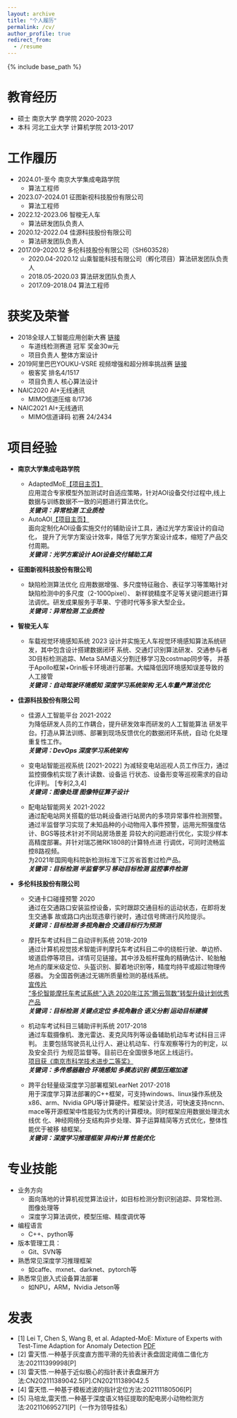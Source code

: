 ```yaml
---
layout: archive
title: "个人履历"
permalink: /cv/
author_profile: true
redirect_from:
  - /resume
---
```


{% include base_path %}

教育经历
======
* 硕士 南京大学 商学院 2020-2023
* 本科 河北工业大学 计算机学院 2013-2017

工作履历
======
* 2024.01-至今 南京大学集成电路学院 
  * 算法工程师 
* 2023.07-2024.01 征图新视科技股份有限公司 
  * 算法工程师
* 2022.12-2023.06 智梭无人车 
  * 算法研发团队负责人
* 2020.12-2022.04 佳源科技股份有限公司 
  * 算法研发团队负责人
* 2017.09-2020.12 多伦科技股份有限公司（SH603528） 
  * 2020.04-2020.12 山乘智能科技有限公司（孵化项目）算法研发团队负责人
  * 2018.05-2020.03 算法研发团队负责人
  * 2017.09-2018.04 算法工程师

获奖及荣誉
======
* 2018全球人工智能应用创新大赛 [链接](https://blog.heywhale.com/nanjingai/)
  * 车道线检测赛道 冠军 奖金30w元
  * 项目负责人 整体方案设计
* 2019阿里巴巴YOUKU-VSRE 视频增强和超分辨率挑战赛 [链接](https://www.jiqizhixin.com/articles/2019-09-28)
  * 极客奖 排名4/1517
  * 项目负责人 核心算法设计
* NAIC2020 AI+无线通讯 
  * MIMO信道压缩 8/1736
* NAIC2021 AI+无线通讯 
  * MIMO信道译码 初赛 24/2434

项目经验
======
* **南京大学集成电路学院**
  * AdaptedMoE[【项目主页】](https://ray3572.github.io/AdaptedMoE_web)   
    应用混合专家模型外加测试时自适应策略，针对AOI设备交付过程中,线上数据与训练数据不一致的问题进行算法优化。  
    ***关键词：异常检测 工业质检***
  * AutoAOI[【项目主页】](https://ray3572.github.io/AutoAOI_web)    
    面向定制化AOI设备实施交付的辅助设计工具，通过光学方案设计的自动化，
    提升了光学方案设计效率，降低了光学方案设计成本，缩短了产品交付周期。  
    ***关键词：光学方案设计 AOI设备交付辅助工具***
* **征图新视科技股份有限公司**
  * 缺陷检测算法优化
    应用数据增强、多尺度特征融合、表征学习等策略针对缺陷检测中的多尺度（2-1000pixel）、
    新样貌精度不足等关键问题进行算法调优。研发成果服务于苹果、宁德时代等多家大型企业。  
    ***关键词：异常检测 工业质检***
* **智梭无人车**
  * 车载视觉环境感知系统  2023
  设计并实施无人车视觉环境感知算法系统研发，其中包含设计搭建数据闭环
  系统、交通灯识别算法研发、交通参与者3D目标检测追踪、Meta SAM语义分割迁移学习及costmap同步等，
  并基于Apollo框架+Orin板卡环境进行部署。大幅降低因环境感知误差导致的人工接管  
  ***关键词：自动驾驶环境感知 深度学习系统架构 无人车量产算法优化***

* **佳源科技股份有限公司**
  * 佳源人工智能平台 2021-2022  
   为降低研发人员的工作耦合，提升研发效率而研发的人工智能算法
   研发平台。打造从算法训练、部署到现场反馈优化的数据闭环系统，自动
   化处理重复性工作。  
   ***关键词：DevOps 深度学习系统架构***

  * 变电站智能巡视系统  [2021-2022]
  为减轻变电站巡视人员工作压力，通过监控摄像机实现了表计读数、设备运
  行状态、设备形变等巡视需求的自动化评判。  [专利2,3,4]  
  ***关键词：图像处理 图像特征算子设计***

  * 配电站智能网关  2021-2022  
    通过配电站网关搭载的低功耗设备进行站房内的多项异常事件检测预警。
  通过半监督学习实现了未知品种的小动物闯入事件预警，运用光照强度估计、BGS等技术针对不同站房场景差
  异较大的问题进行优化，实现少样本高精度部署。并针对瑞芯微RK1808的计算特点进
  行调优，可同时流畅监控8路视频。  
  为2021年国网电科院新检测标准下江苏省首套过检产品。    
  ***关键词：目标检测 半监督学习 移动目标检测 监控事件检测***

* **多伦科技股份有限公司**
  * 交通卡口碰撞预警  2020  
  通过在交通路口安装监控设备，实时跟踪交通目标的运动状态，在即将发生交通事
  故或路口内出现违章行驶时，通过信号牌进行风险提示。  
  ***关键词：目标检测 多视角融合 交通目标行为预测***

  * 摩托车考试科目二自动评判系统  2018-2019  
  通过计算机视觉技术智能评判摩托车考试科目二中的绕桩行驶、单边桥、坡道启停等项目。详情可见链接。其中涉及桩杆摆角的精确估计、轮胎触地点的厘米级定位、头盔识别、脚着地识别等，精度均持平或超过物理传感器。
  为全国首例通过无锡所质量检测的基线系统。   
  [宣传片](https://mp.weixin.qq.com/s/Uz92P7tt9Ndl9Mx_SQoJFA)   
  [“多伦智能摩托车考试系统”入选 2020年江苏“腾云驾数”转型升级计划优秀产品](https://mp.weixin.qq.com/s/GuhCMnsb2Ee8suLC50jkpA)  
  ***关键词：目标检测 关键点定位 多视角融合 语义分割 运动目标建模***

  * 机动车考试科目三辅助评判系统  2017-2018  
  通过车载摄像机、激光雷达、麦克风阵列等设备辅助机动车考试科目三评判。
  主要包括驾驶员礼让行人、避让机动车、行车观察等行为的判定，以及安全员行
  为规范监督等。目前已在全国很多地区上线运行。   
  [项目获《南京市科学技术进步二等奖》](https://mp.weixin.qq.com/s/Ru93bg6FV52Y_26FrKVyWg)  
  ***关键词：多传感器融合 环境感知 多模态识别 模型压缩加速***

  * 跨平台轻量级深度学习部署框架LearNet  2017-2018  
  用于深度学习算法部署的C++框架，可支持windows、linux操作系统及
  x86、arm、Nvidia GPU等计算硬件。框架设计灵活，可快速支持ncnn、
  mace等开源框架中性能较为优秀的计算模块。同时框架应用数据处理流水线优
  化、神经网络分支结构异步处理、算子运算精简等方式优化，整体性能优于被移
  植框架。   
  ***关键词：深度学习推理框架 异构计算 性能优化***


专业技能
======
* 业务方向
  * 面向落地的计算机视觉算法设计，如目标检测分割识别追踪、异常检测、图像处理等
  * 深度学习算法调优，模型压缩、精度调优等
* 编程语言
  * C++、python等
* 版本管理工具：
  * Git、SVN等
* 熟悉常见深度学习推理框架
  * 如caffe、mxnet、darknet、pytorch等
* 熟悉常见嵌入式设备算法部署
  * 如NPU，ARM，Nvidia Jetson等

发表
======
* [1] Lei T, Chen S, Wang B, et al. Adapted-MoE: Mixture of Experts with Test-Time Adaption for Anomaly Detection [PDF](https://arxiv.org/pdf/2409.05611)
* [2] 雷天悟.一种基于灰度直方图平滑的先验表计表盘固定阈值二值化方法:202111399998[P]
* [3] 雷天悟.一种基于近似极心的指针表计表盘展开方法:CN202111389042.5[P].CN202111389042.5
* [4] 雷天悟.一种基于模板滤波的指针定位方法:202111180506[P]
* [5] 马培龙,雷天悟.一种基于深度语义特征提取的配电房小动物检测方法:202110695271[P]（一作为领导挂名）